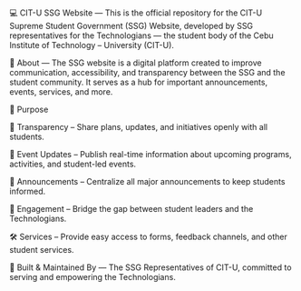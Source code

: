 💻 CIT-U SSG Website —
This is the official repository for the CIT-U Supreme Student Government (SSG) Website, developed by SSG representatives for the Technologians — the student body of the Cebu Institute of Technology – University (CIT-U).

📌 About —
The SSG website is a digital platform created to improve communication, accessibility, and transparency between the SSG and the student community. It serves as a hub for important announcements, events, services, and more.

🎯 Purpose

📝 Transparency – Share plans, updates, and initiatives openly with all students.

📅 Event Updates – Publish real-time information about upcoming programs, activities, and student-led events.

📢 Announcements – Centralize all major announcements to keep students informed.

🤝 Engagement – Bridge the gap between student leaders and the Technologians.

🛠 Services – Provide easy access to forms, feedback channels, and other student services.

🚀 Built & Maintained By —
The SSG Representatives of CIT-U, committed to serving and empowering the Technologians.
